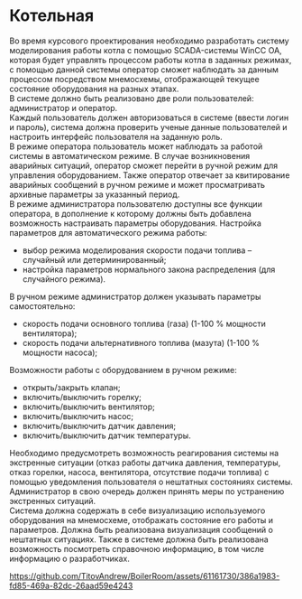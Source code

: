 # Котельная
Во время курсового проектирования необходимо разработать систему моделирования работы котла с помощью SCADA-системы WinCC OA, которая будет управлять процессом работы котла в заданных режимах, с помощью данной системы оператор сможет наблюдать за данным процессом посредством мнемосхемы, отображающей текущее состояние оборудования на разных этапах.  
В системе должно быть реализовано две роли пользователей: администратор и оператор.  
Каждый пользователь должен авторизоваться в системе (ввести логин и пароль), система должна проверить ученые данные пользователей и настроить интерфейс пользователя на заданную роль.  
В режиме оператора пользователь может наблюдать за работой системы в автоматическом режиме. В случае возникновения аварийных ситуаций, оператор сможет перейти в ручной режим для управления оборудованием. Также оператор отвечает за квитирование аварийных сообщений в ручном режиме и может просматривать архивные параметры за указанный период.  
В режиме администратора пользователю доступны все функции оператора, в дополнение к которому должны быть добавлена возможность настраивать параметры оборудования. Настройка параметров для автоматического режима работы:  
-	выбор режима моделирования скорости подачи топлива – случайный или детерминированный;  
-	настройка параметров нормального закона распределения (для случайного режима).  

В ручном режиме администратор должен указывать параметры самостоятельно:  
-	скорость подачи основного топлива (газа) (1-100 % мощности вентилятора);  
-	скорость подачи альтернативного топлива (мазута) (1-100 % мощности насоса);  

Возможности работы с оборудованием в ручном режиме:  
-	открыть/закрыть клапан;  
-	включить/выключить горелку;  
-	включить/выключить вентилятор;  
-	включить/выключить насос;  
-	включить/выключить датчик давления;  
-	включить/выключить датчик температуры.  

Необходимо предусмотреть возможность реагирования системы на экстренные ситуации (отказ работы датчика давления, температуры, отказ горелки, насоса, вентилятора, отсутствие подачи топлива) с помощью уведомления пользователя о нештатных состояниях системы. Администратор в свою очередь должен принять меры по устранению экстренных ситуаций.  
Система должна содержать в себе визуализацию используемого оборудования на мнемосхеме, отображать состояние его работы и параметров. Должна быть реализована визуализация сообщений о нештатных ситуациях.
Также в системе должна быть реализована возможность посмотреть справочною информацию, в том числе информацию о разработчиках.  

https://github.com/TitovAndrew/BoilerRoom/assets/61161730/386a1983-fd85-469a-82dc-26aad59e4243
